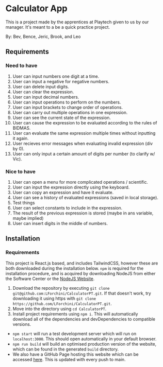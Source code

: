 # Calculator App

This is a project made by the apprentices at Playtech given to us by our manager.
It's meant to a be a quick practice project.

By: Bev, Bence, Jeric, Brook, and Leo

## Requirements

### Need to have

1. User can input numbers one digit at a time.
1. User can input a negative for negative numbers.
1. User can delete input digits.
1. User can clear the expression.
1. User can input decimal numbers.
1. User can input operations to perform on the numbers.
1. User can input brackets to change order of operations.
1. User can carry out multiple operations in one expression.
1. User can see the current state of the expression.
1. User can cause the expression to be evaluated according to the rules of BIDMAS.
1. User can evaluate the same expression multiple times without inputting it again.
1. User recieves error messages when evaluating invalid expression (div by 0).
1. User can only input a certain amount of digits per number (to clarify w/ Vic).

### Nice to have

1. User can open a menu for more complicated operations / scientific.
1. User can input the expression directly using the keyboard.
1. User can copy an expression and have it evaluate.
1. User can see a history of evaluated expressions (saved in local storage).
1. Test things
1. User can select constants to include in the expression.
1. The result of the previous expression is stored (maybe in ans variable, maybe implied)
1. User can insert digits in the middle of numbers.

## Installation

### Requirements

This project is React.js based, and includes TailwindCSS, however these are both downloaded during the installation below.
`npm` is required for the installation procedure, and is acquired by downloading NodeJS from either the Software Center or the [NodeJS Website](https://nodejs.org).

1. Download the repository by executing `git clone git@github.com:LForchini/CalculatorPT.git`.
   If that doesn't work, try downloading it using https with `git clone https://github.com/LForchini/CalculatorPT.git`.
1. Move into the directory using `cd CalculatorPT`.
1. Install project requirements using `npm i`.
   This will automatically download all of the dependencies and devDependencies to compatible versions.
* `npm start` will run a test development server which will run on `localhost:3000`. 
   This should open automatically in your default browser.
* `npm run build` will build an optimised production version of the website, which can be found in the generated `build` directory.
* We also have a GitHub Page hosting this website which can be accessed [here](https://LForchini.github.io/CalculatorPT).
   This is updated with every push to main.
